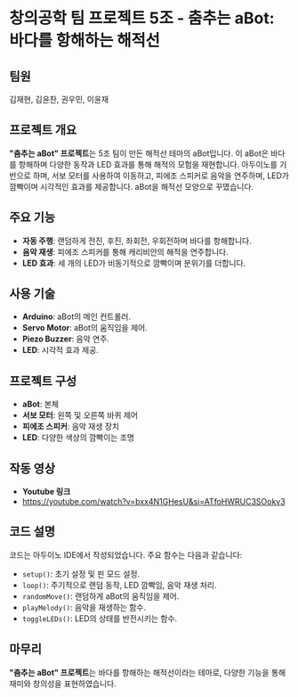 # 창의공학 팀 프로젝트 5조 - 춤추는 aBot: 바다를 항해하는 해적선 
## 팀원
김재현, 김윤찬, 권우민, 이윤재

## 프로젝트 개요
**"춤추는 aBot" 프로젝트**는 5조 팀이 만든 해적선 테마의 aBot입니다. 이 aBot은 바다를 항해하며 다양한 동작과 LED 효과를 통해 해적의 모험을 재현합니다. 아두이노를 기반으로 하며, 서보 모터를 사용하여 이동하고, 피에조 스피커로 음악을 연주하며, LED가 깜빡이며 시각적인 효과를 제공합니다. aBot을 해적선 모양으로 꾸몄습니다.

## 주요 기능
- **자동 주행**: 랜덤하게 전진, 후진, 좌회전, 우회전하며 바다를 항해합니다.
- **음악 재생**: 피에조 스피커를 통해 캐리비안의 해적을 연주합니다.
- **LED 효과**: 세 개의 LED가 비동기적으로 깜빡이며 분위기를 더합니다.

## 사용 기술
- **Arduino**: aBot의 메인 컨트롤러.
- **Servo Motor**: aBot의 움직임을 제어.
- **Piezo Buzzer**: 음악 연주.
- **LED**: 시각적 효과 제공.

## 프로젝트 구성
- **aBot**: 본체
- **서보 모터**: 왼쪽 및 오른쪽 바퀴 제어
- **피에조 스피커**: 음악 재생 장치
- **LED**: 다양한 색상의 깜빡이는 조명

## 작동 영상
- **Youtube 링크**
- https://youtube.com/watch?v=bxx4N1GHesU&si=ATfoHWRUC3SOokv3

## 코드 설명
코드는 아두이노 IDE에서 작성되었습니다. 주요 함수는 다음과 같습니다:
- `setup()`: 초기 설정 및 핀 모드 설정.
- `loop()`: 주기적으로 랜덤 동작, LED 깜빡임, 음악 재생 처리.
- `randomMove()`: 랜덤하게 aBot의 움직임을 제어.
- `playMelody()`: 음악을 재생하는 함수.
- `toggleLEDs()`: LED의 상태를 반전시키는 함수.

## 마무리
**"춤추는 aBot" 프로젝트**는 바다를 항해하는 해적선이라는 테마로, 다양한 기능을 통해 재미와 창의성을 표현하였습니다.
